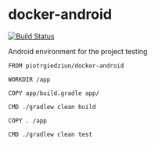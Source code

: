 # docker-android

[![Build Status](https://travis-ci.org/piotrgiedziun/docker-android.svg?branch=master)](https://travis-ci.org/piotrgiedziun/docker-android)

Android environment for the project testing

```
FROM piotrgiedziun/docker-android

WORKDIR /app

COPY app/build.gradle app/

CMD ./gradlew clean build

COPY . /app

CMD ./gradlew clean test
```

